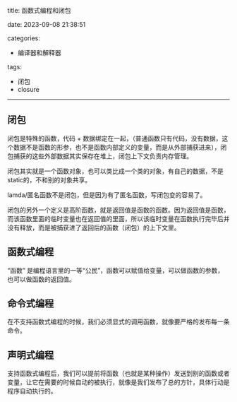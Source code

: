 title: 函数式编程和闭包

date: 2023-09-08 21:38:51

categories:

- 编译器和解释器

tags:

- 闭包
- closure

---

## 闭包

闭包是特殊的函数，代码 + 数据绑定在一起，（普通函数只有代码，没有数据，这个数据不是函数的形参，也不是函数内部定义的变量，而是从外部捕获进来），闭包捕获的这些外部数据其实保存在堆上，闭包上下文负责内存管理。

<!--more-->

闭包其实就是一个函数对象，也可以类比成一个类的对象，有自己的数据，不是static的，不和别的对象共享。

lamda/匿名函数不是闭包，但是因为有了匿名函数，写闭包变的容易了。

闭包的另外一个定义是高阶函数，就是返回值是函数的函数。因为返回值是函数，而该函数里面的临时变量也在返回值的里面，所以该临时变量在函数执行完毕后并没有释放，而是被捕获进了返回后的函数（闭包）的上下文里。

## 函数式编程

“函数” 是编程语言里的一等“公民”，函数可以赋值给变量，可以做函数的参数，也可以做函数的返回值。

## 命令式编程

在不支持函数式编程的时候，我们必须显式的调用函数，就像要严格的发布每一条命令。

## 声明式编程

支持函数式编程后，我们可以提前将函数（也就是某种操作）发送到别的函数或者变量，让它在需要的时候自动的被执行，就像是我们发布了总的方针，具体行动是程序自动执行的。